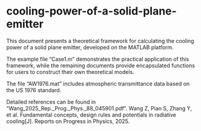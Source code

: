 # cooling-power-of-a-solid-plane-emitter
This document presents a theoretical framework for calculating the cooling power of a solid plane emitter, developed on the MATLAB platform.

The example file “Case1.m” demonstrates the practical application of this framework, 
while the remaining documents provide encapsulated functions for users to construct their own theoretical models. 

The file “AW1976.mat” includes atmospheric transmittance data based on the US 1976 standard. 

Detailed references can be found in “Wang_2025_Rep._Prog._Phys._88_045901.pdf”.
Wang Z, Pian S, Zhang Y, et al. Fundamental concepts, design rules and potentials in radiative cooling[J]. Reports on Progress in Physics, 2025.
